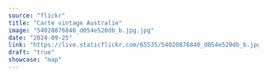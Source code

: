 ```yaml
---
source: "flickr"
title: "Carte vintage Australie"
image: "54020876840_d054e520db_b.jpg.jpg"
date: "2024-09-25"
link: "https://live.staticflickr.com/65535/54020876840_d054e520db_b.jpg"
draft: "true"
showcase: "map"
---
```

